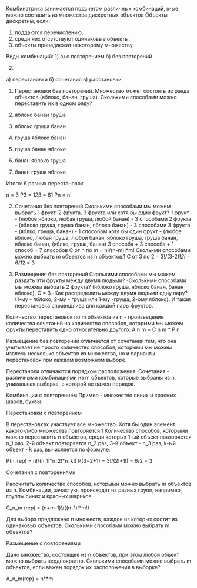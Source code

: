 Комбинатрика занимается подсчетом различных комбинаций,
к-ые можно составить из множества дискретных объектов
Объекты дискретны, если:
1) поддаются перечислению,
2) среди них отсутствуют одинаковые объекты,
3) объекты принадлежат некоторому множеству.

Виды комбинаций:
1)
а) с повторением
б) без повторений

2)
a) перестановки
б) сочетания
в) расстановки

1. Перестановки без повторений.
Множество может состоять из раяда объектов (яблоко, банан, груша).
Сколькими способами можно переставить их в одном ряду?

1. яблоко банан груша
2. яблоко груша банан
3. груша яблоко банан
4. груша банан яблоко
5. банан яблоко груша
6. банан груша яблоко

Итого: 6 разных перестановок

n = 3
P3 = 1*2*3 = 61
Pn = n!

2. Сочетания без повторений
Сколькими способами мы можем выбрать 1 фрукт, 2 фрукта, 3 фрукта или хотя бы один фрукт?
1 фрукт - (любое яблоко, любая груша, любой банан) - 3 способами
2 фрукта - (яблоко груша, груша банан, яблоко банан) - 3 способами
3 фрукта - (яблко, груша,  банан) - 1 способом
хотя бы один фрукт - (любое яблоко, любая груша, любой банан, яблоко груша, груша банан, яблоко банан, (яблко, груша,  банан)
3 способа + 3 способа + 1 способ = 7 способов
С от n по m = n!/(n-m)!*m!
Сколькми способами можно выбрать m объектов из n объектов.1
С от 3 по 2 = 3!/(3-2)!*2! = 6/1*2 = 3

3. Размещения без повторений
Сколькими способами мы можем раздать эти фрукты между двумя людьми?
-Сколькими способами мы можем выбрать 2 фрукта?
(яблоко груша, яблоко банан, банан яблоко), C = 3
-Как распределить между двумя людьми одну пару?
(1-му - яблоко, 2-му - груша или 1-му -груша, 2-ому яблоко).
И такая перестановка справедлива для каждой пары фруктов.

Количество перестановок по m объектов из n - произведение количества
сочетаний на количество способов, которыми мы можем фрукты переставить одно
относительно другого.
A n m = C n m * P n

Размещение без повторений отличается от сочетаний тем, что она учитывает не просто количество
способов, которыми мы можем извлечь несколько объектов из множества, но и варианты перестановок
при каждом возможном выборе.

Перестаноки отличаются порядком расположения.
Сочетания - различными комбинациями из m объектов, которые выбраны из n, уникальная выборка,
в которой не важен порядок.

Комбинации с повторением
Пример - множество синих и красных шаров, буквы.

Перестановки с повторением

В перестановках участвует все множество. Хотя бы один элемент
какого-либо множества повторяется.1
Количество способов, которыми можно переставить n объектов, среди которых 1-ый объект поаторяется
n_1 раз, 2-й объект повторяется n_2 раз, 3-й объект - n_3 раз, k-ый объект - k раз, вычисляется по формуле:

P(n_rep) = n!/(n_1!*n_2!*n_k!)
P(3=2+1) = 3!/(2!*1!) = 6/2 = 3

Сочетания с повторениями

Рассчитать количество способов, которыми можно выбрать m объектов из n.
Комбинации, зачастую, происходят из разных групп, например, группы синих и красных шариков.

C_n_m (rep) = (n+m-1)!/((n-1)!*m!)

Для выбора предложено n множеств, каждое из которых состит из одинаковых объектов.
Сколькими способами можно выбрать m объектов?

Размещение с повторениями

Дано множество, состоящее из n объектов, при этом любой объект можно выбрать неоднократно.
Сколькими способами можно выбрать m объектов, если важен порядок их расположения в выборке?

A_n_m(rep) = n**m


